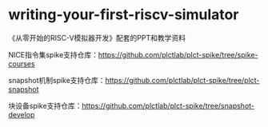 # writing-your-first-riscv-simulator
《从零开始的RISC-V模拟器开发》配套的PPT和教学资料

NICE指令集spike支持仓库：https://github.com/plctlab/plct-spike/tree/spike-courses

snapshot机制spike支持仓库：https://github.com/plctlab/plct-spike/tree/plct-snapshot

块设备spike支持仓库：https://github.com/plctlab/plct-spike/tree/snapshot-develop